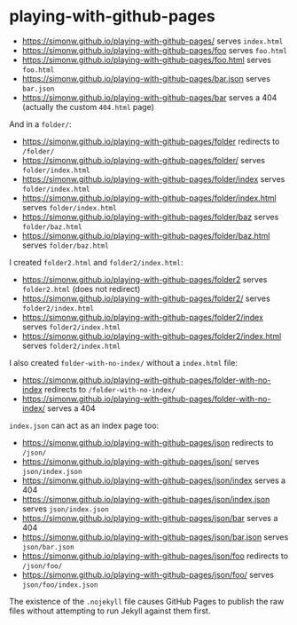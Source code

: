 # playing-with-github-pages

- https://simonw.github.io/playing-with-github-pages/ serves `index.html`
- https://simonw.github.io/playing-with-github-pages/foo serves `foo.html`
- https://simonw.github.io/playing-with-github-pages/foo.html serves `foo.html`
- https://simonw.github.io/playing-with-github-pages/bar.json serves `bar.json`
- https://simonw.github.io/playing-with-github-pages/bar serves a 404 (actually the custom `404.html` page)

And in a `folder/`:

- https://simonw.github.io/playing-with-github-pages/folder redirects to `/folder/`
- https://simonw.github.io/playing-with-github-pages/folder/ serves `folder/index.html`
- https://simonw.github.io/playing-with-github-pages/folder/index serves `folder/index.html`
- https://simonw.github.io/playing-with-github-pages/folder/index.html serves `folder/index.html`
- https://simonw.github.io/playing-with-github-pages/folder/baz serves `folder/baz.html`
- https://simonw.github.io/playing-with-github-pages/folder/baz.html serves `folder/baz.html`

I created `folder2.html` and `folder2/index.html`:

- https://simonw.github.io/playing-with-github-pages/folder2 serves `folder2.html` (does not redirect)
- https://simonw.github.io/playing-with-github-pages/folder2/ serves `folder2/index.html`
- https://simonw.github.io/playing-with-github-pages/folder2/index serves `folder2/index.html`
- https://simonw.github.io/playing-with-github-pages/folder2/index.html serves `folder2/index.html`

I also created `folder-with-no-index/` without a `index.html` file:

- https://simonw.github.io/playing-with-github-pages/folder-with-no-index redirects to `/folder-with-no-index/`
- https://simonw.github.io/playing-with-github-pages/folder-with-no-index/ serves a 404

`index.json` can act as an index page too:

- https://simonw.github.io/playing-with-github-pages/json redirects to `/json/`
- https://simonw.github.io/playing-with-github-pages/json/ serves `json/index.json`
- https://simonw.github.io/playing-with-github-pages/json/index serves a 404
- https://simonw.github.io/playing-with-github-pages/json/index.json serves `json/index.json`
- https://simonw.github.io/playing-with-github-pages/json/bar serves a 404
- https://simonw.github.io/playing-with-github-pages/json/bar.json serves `json/bar.json`
- https://simonw.github.io/playing-with-github-pages/json/foo redirects to `/json/foo/`
- https://simonw.github.io/playing-with-github-pages/json/foo/ serves `json/foo/index.json`

The existence of the `.nojekyll` file causes GitHub Pages to publish the raw files without attempting to run Jekyll against them first.
